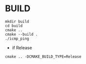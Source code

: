 # BUILD

```shell
mkdir build
cd build
cmake ..
cmake --build .
./icmp_ping
```

- if Release

```shell
cmake .. -DCMAKE_BUILD_TYPE=Release
```